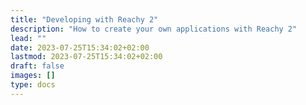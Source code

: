 ```yaml
---
title: "Developing with Reachy 2"
description: "How to create your own applications with Reachy 2"
lead: ""
date: 2023-07-25T15:34:02+02:00
lastmod: 2023-07-25T15:34:02+02:00
draft: false
images: []
type: docs
---
```

